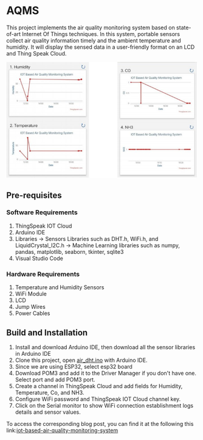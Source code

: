 # AQMS

This project implements the air quality monitoring system based on state-of-art Internet Of Things techniques. In this system, portable sensors collect air quality information timely and the ambient temperature and humidity. It will display the sensed data in a user-friendly format on an LCD and Thing Speak Cloud.

<p align="center">
  <img src="https://github.com/Jasmine-maryj/AQMS/blob/main/images/iot.jpg" width="600" alt="iot-output-matrix">
</p>

## Pre-requisites 

### Software Requirements
  1. ThingSpeak IOT Cloud
  2. Arduino IDE
  3. Libraries
     -> Sensors Libraries such as DHT.h, WiFi.h, and LiquidCrystal_I2C.h
     -> Machine Learning libraries such as numpy, pandas, matplotlib, seaborn, tkinter, sqlite3
  4. Visual Studio Code

### Hardware Requirements
  1. Temperature and Humidity Sensors
  2. WiFi Module
  3. LCD
  4. Jump Wires
  5. Power Cables

## Build and Installation
1. Install and download Arduino IDE, then download all the sensor libraries in Arduino IDE
2. Clone this project, open [air_dht.ino](https://github.com/Jasmine-maryj/AQMS/blob/main/aqms-iot/air_dht/air_dht.ino) with Arduino IDE.
3. Since we are using ESP32, select esp32 board
4. Download POM3 and add it to the Driver Manager if you don't have one. Select port and add POM3 port.
5. Create a channel in ThingSpeak Cloud and add fields for Humidity, Temperature, Co, and NH3.
6. Configure WiFi password and ThingSpeak IOT Cloud channel key.
7. Click on the Serial monitor to show  WiFi connection establishment logs details and sensor values.


To access the corresponding blog post, you can find it at the following this link:[iot-based-air-quality-monitoring-system](https://jasminemary.hashnode.dev/iot-based-air-quality-monitoring-system)

